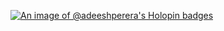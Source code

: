 [![An image of @adeeshperera's Holopin badges](https://holopin.me/adeeshperera)](https://holopin.io/@adeeshperera)
